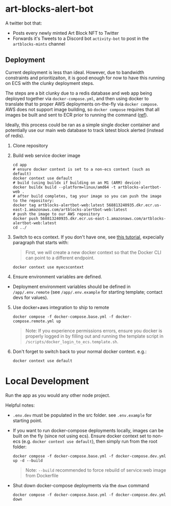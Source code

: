 # art-blocks-alert-bot

A twitter bot that:

- Posts every newly minted Art Block NFT to Twitter
- Forwards it's Tweets to a Discord bot `activity-bot` to post in the `artblocks-mints` channel

## Deployment

Current deployment is less than ideal. However, due to bandwidth constraints and prioritizaiton, it is good enough for now to have this running on ECS with the clunky deployment steps.

The steps are a bit clunky due to a redis database and web app being deployed together via `docker-compose.yml`, and then using docker to translate that to proper AWS deployments on-the-fly via `docker compose`. AWS does not support image building, so `docker compose` requires that all images be built and sent to ECR prior to running the command ([ref](https://docs.docker.com/cloud/ecs-compose-features/)).

Ideally, this process could be ran as a simple single docker container and potentially use our main web database to track latest block alerted (instead of redis).

1.  Clone repository
2.  Build web service docker image

    ```shell
    cd app
    # ensure docker context is set to a non-ecs context (such as default)
    docker context use default
    # build (using buildx if building on an M1 (ARM) device)
    docker buildx build --platform=linux/amd64 -t artblocks-alertbot-web .
    # after build completes, tag your image so you can push the image to the repository:
    docker tag artblocks-alertbot-web:latest 568813240935.dkr.ecr.us-east-1.amazonaws.com/artblocks-alertbot-web:latest
    # push the image to our AWS repository
    docker push 568813240935.dkr.ecr.us-east-1.amazonaws.com/artblocks-alertbot-web:latest
    cd ../
    ```

3.  Switch to ecs context. If you don't have one, see [this tutorial](https://aws.amazon.com/blogs/containers/deploy-applications-on-amazon-ecs-using-docker-compose/), expecially paragraph that starts with:

    > First, we will create a new docker context so that the Docker CLI can point to a different endpoint.

    ```shell
    docker context use myecscontext
    ```

4.  Ensure environment variables are defined.

- Deployment environment variables should be defined in `/app/.env.remote` (see `/app/.env.example` for starting template; contact devs for values).

5.  Use docker+aws integration to ship to remote

    ```shell
    docker compose -f docker-compose.base.yml -f docker-compose.remote.yml up
    ```

    > Note: If you experience permissions errors, ensure you docker is properly logged in by filling out and running the template script in `/scripts/docker_login_to_ecs.template.sh`.

6.  Don't forget to switch back to your normal docker context. e.g.:

    ```shell
    docker context use default
    ```

# Local Development

Run the app as you would any other node project.

Helpful notes:

- `.env.dev` must be populated in the src folder. see `.env.example` for starting point.
- If you want to run docker-compose deployments locally, images can be built on the fly (since not using ecs). Ensure docker context set to non-ecs (e.g. `docker context use default`), then simply run from the root folder:
  ```shell
  docker compose -f docker-compose.base.yml -f docker-compose.dev.yml up -d --build
  ```
  > Note: `--build` recommended to force rebuild of service:web image from Dockerfile

- Shut down docker-compose deployments via the `down` command
  ```shell
  docker compose -f docker-compose.base.yml -f docker-compose.dev.yml down
  ```
